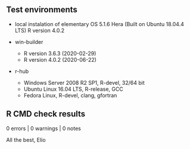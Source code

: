 
## Test environments

* local instalation of elementary OS 5.1.6 Hera (Built on Ubuntu 18.04.4 LTS) R version 4.0.2

* win-builder 
   - R version 3.6.3 (2020-02-29)
   - R version 4.0.2 (2020-06-22)
   
* r-hub 
   - Windows Server 2008 R2 SP1, R-devel, 32/64 bit
   - Ubuntu Linux 16.04 LTS, R-release, GCC
   - Fedora Linux, R-devel, clang, gfortran
   
## R CMD check results

0 errors | 0 warnings | 0 notes


All the best, 
Elio